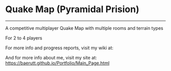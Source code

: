 # Quake Map (Pyramidal Prision)
---
A competitive multiplayer Quake Map with multiple rooms and terrain types

For 2 to 4 players

For more info and progress reports, visit my wiki at: 

And for more info about me, visit my site at: https://baerutt.github.io/Portfolio/Main_Page.html
